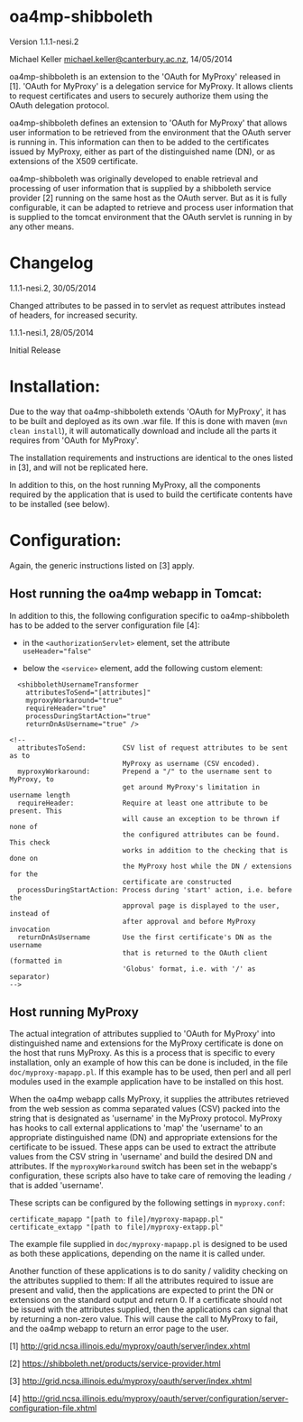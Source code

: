 oa4mp-shibboleth
================

Version 1.1.1-nesi.2

Michael Keller <michael.keller@canterbury.ac.nz>, 14/05/2014


oa4mp-shibboleth is an extension to the 'OAuth for MyProxy' released in [1].
'OAuth for MyProxy' is a delegation service for MyProxy. It allows clients 
to request certificates and users to securely authorize them using the 
OAuth delegation protocol.

oa4mp-shibboleth defines an extension to 'OAuth for MyProxy' that allows 
user information to be retrieved from the environment that the OAuth server 
is running in. This information can then to be added to the certificates 
issued by MyProxy, either as part of the distinguished name (DN), or as 
extensions of the X509 certificate. 

oa4mp-shibboleth was originally developed to enable retrieval and processing 
of user information that is supplied by a shibboleth service provider [2] 
running on the same host as the OAuth server. But as it is fully configurable, 
it can be adapted to retrieve and process user information that is supplied 
to the tomcat environment that the OAuth servlet is running in by any other means.


# Changelog

1.1.1-nesi.2, 30/05/2014

Changed attributes to be passed in to servlet as request attributes instead of 
headers, for increased security.

1.1.1-nesi.1, 28/05/2014

Initial Release


# Installation:

Due to the way that oa4mp-shibboleth extends 'OAuth for MyProxy', it has to be
built and deployed as its own .war file. If this is done with maven 
(`mvn clean install`), it will automatically download and include all the parts 
it requires from 'OAuth for MyProxy'. 

The installation requirements and instructions are identical to the ones listed 
in [3], and will not be replicated here.

In addition to this, on the host running MyProxy, all the components required by
the application that is used to build the certificate contents have to be 
installed (see below).


# Configuration:

Again, the generic instructions listed on [3] apply.

## Host running the oa4mp webapp in Tomcat:

In addition to this, the following configuration specific to oa4mp-shibboleth 
has to be added to the server configuration file [4]:

- in the `<authorizationServlet>` element, set the attribute `useHeader="false"`

- below the `<service>` element, add the following custom element:

````
  <shibbolethUsernameTransformer
    attributesToSend="[attributes]"
    myproxyWorkaround="true"
    requireHeader="true"
    processDuringStartAction="true" 
    returnDnAsUsername="true" />

<!--
  attributesToSend:         CSV list of request attributes to be sent as to 
                            MyProxy as username (CSV encoded).
  myproxyWorkaround:        Prepend a "/" to the username sent to MyProxy, to 
                            get around MyProxy's limitation in username length
  requireHeader:            Require at least one attribute to be present. This 
                            will cause an exception to be thrown if none of 
                            the configured attributes can be found. This check 
                            works in addition to the checking that is done on 
                            the MyProxy host while the DN / extensions for the 
                            certificate are constructed
  processDuringStartAction: Process during 'start' action, i.e. before the 
                            approval page is displayed to the user, instead of 
                            after approval and before MyProxy invocation
  returnDnAsUsername        Use the first certificate's DN as the username 
                            that is returned to the OAuth client (formatted in 
                            'Globus' format, i.e. with '/' as separator)
-->
````

 
## Host running MyProxy    

The actual integration of attributes supplied to 'OAuth for MyProxy' into 
distinguished name and extensions for the MyProxy certificate is done
on the host that runs MyProxy. As this is a process that is specific to every
installation, only an example of how this can be done is included, in the file
`doc/myproxy-mapapp.pl`. If this example has to be used, then perl and all perl 
modules used in the example application have to be installed on this host.

When the oa4mp webapp calls MyProxy, it supplies the attributes retrieved from 
the web session as comma separated values (CSV) packed into the string that is 
designated as 'username' in the  MyProxy protocol.
MyProxy has hooks to call external applications to 'map' the 'username' to an 
appropriate distinguished name (DN) and appropriate extensions for the 
certificate to be issued. These apps can be used to extract the attribute values
from the CSV string in 'username' and build the desired DN and attributes. If the
`myproxyWorkaround` switch has been set in the webapp's configuration, these scripts
also have to take care of removing the leading `/` that is added 'username'.

These scripts can be configured by the following settings in `myproxy.conf`:

````
certificate_mapapp "[path to file]/myproxy-mapapp.pl"
certificate_extapp "[path to file]/myproxy-extapp.pl"
````

The example file supplied in `doc/myproxy-mapapp.pl` is designed to be used as both 
these applications, depending on the name it is called under.

Another function of these applications is to do sanity / validity checking on the
attributes supplied to them: If all the attributes required to issue are present
and valid, then the applications are expected to print the DN or extensions on the
standard output and return 0.
If a certificate should not be issued with the attributes supplied, then the
applications can signal that by returning a non-zero value. This will cause the call
to MyProxy to fail, and the oa4mp webapp to return an error page to the user.


[1] http://grid.ncsa.illinois.edu/myproxy/oauth/server/index.xhtml

[2] https://shibboleth.net/products/service-provider.html

[3] http://grid.ncsa.illinois.edu/myproxy/oauth/server/index.xhtml

[4] http://grid.ncsa.illinois.edu/myproxy/oauth/server/configuration/server-configuration-file.xhtml
